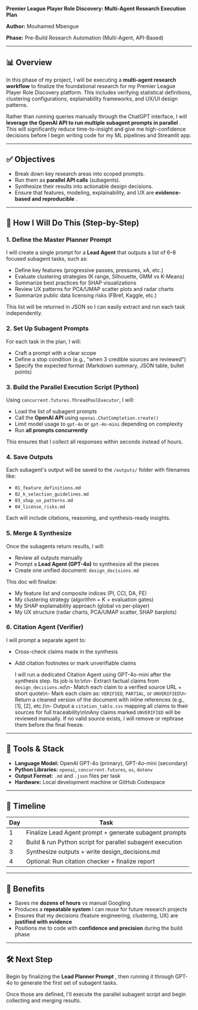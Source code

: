 
**Premier League Player Role Discovery: Multi-Agent Research Execution Plan**

**Author:** Mouhamed Mbengue

**Phase:** Pre-Build Research Automation (Multi-Agent, API-Based)

---

## 📊 Overview

In this phase of my project, I will be executing a **multi-agent research workflow** to finalize the foundational research for my Premier League Player Role Discovery platform. This includes verifying statistical definitions, clustering configurations, explainability frameworks, and UX/UI design patterns.

Rather than running queries manually through the ChatGPT interface, I will  **leverage the OpenAI API to run multiple subagent prompts in parallel** . This will significantly reduce time-to-insight and give me high-confidence decisions before I begin writing code for my ML pipelines and Streamlit app.

---

## ✅ Objectives

* Break down key research areas into scoped prompts.
* Run them as **parallel API calls** (subagents).
* Synthesize their results into actionable design decisions.
* Ensure that features, modeling, explainability, and UX are  **evidence-based and reproducible** .

---

## 🚀 How I Will Do This (Step-by-Step)

### 1. **Define the Master Planner Prompt**

I will create a single prompt for a **Lead Agent** that outputs a list of 6–8 focused subagent tasks, such as:

* Define key features (progressive passes, pressures, xA, etc.)
* Evaluate clustering strategies (K range, Silhouette, GMM vs K-Means)
* Summarize best practices for SHAP visualizations
* Review UX patterns for PCA/UMAP scatter plots and radar charts
* Summarize public data licensing risks (FBref, Kaggle, etc.)

This list will be returned in JSON so I can easily extract and run each task independently.

### 2. **Set Up Subagent Prompts**

For each task in the plan, I will:

* Craft a prompt with a clear scope
* Define a stop condition (e.g., "when 3 credible sources are reviewed")
* Specify the expected format (Markdown summary, JSON table, bullet points)

### 3. **Build the Parallel Execution Script (Python)**

Using `concurrent.futures.ThreadPoolExecutor`, I will:

* Load the list of subagent prompts
* Call the **OpenAI API** using `openai.ChatCompletion.create()`
* Limit model usage to `gpt-4o` or `gpt-4o-mini` depending on complexity
* Run **all prompts concurrently**

This ensures that I collect all responses within seconds instead of hours.

### 4. **Save Outputs**

Each subagent's output will be saved to the `/outputs/` folder with filenames like:

* `01_feature_definitions.md`
* `02_k_selection_guidelines.md`
* `03_shap_ux_patterns.md`
* `04_license_risks.md`

Each will include citations, reasoning, and synthesis-ready insights.

### 5. **Merge & Synthesize**

Once the subagents return results, I will:

* Review all outputs manually
* Prompt a **Lead Agent (GPT-4o)** to synthesize all the pieces
* Create one unified document: `design_decisions.md`

This doc will finalize:

* My feature list and composite indices (PI, CCI, DA, FE)
* My clustering strategy (algorithm + K + evaluation gates)
* My SHAP explainability approach (global vs per-player)
* My UX structure (radar charts, PCA/UMAP scatter, SHAP barplots)

### 6. **Citation Agent (Verifier)**

I will prompt a separate agent to:

* Cross-check claims made in the synthesis
* Add citation footnotes or mark unverifiable claims

  I will run a dedicated Citation Agent using GPT-4o-mini after the synthesis step. Its job is to:\n\n- Extract factual claims from `design_decisions.md`\n- Match each claim to a verified source URL + short quote\n- Mark each claim as: `VERIFIED`, `PARTIAL`, or `UNVERIFIED`\n- Return a cleaned version of the document with inline references (e.g., [1], [2], etc.)\n- Output a `citation_table.csv` mapping all claims to their sources for full traceability\n\nAny claims marked `UNVERIFIED` will be reviewed manually. If no valid source exists, I will remove or rephrase them before the final freeze.

---

## 🚧 Tools & Stack

* **Language Model:** OpenAI GPT-4o (primary), GPT-4o-mini (secondary)
* **Python Libraries:** `openai`, `concurrent.futures`, `os`, `dotenv`
* **Output Format:** `.md` and `.json` files per task
* **Hardware:** Local development machine or GitHub Codespace

---

## 📆 Timeline

| Day | Task                                                      |
| --- | --------------------------------------------------------- |
| 1   | Finalize Lead Agent prompt + generate subagent prompts    |
| 2   | Build & run Python script for parallel subagent execution |
| 3   | Synthesize outputs + write design_decisions.md            |
| 4   | Optional: Run citation checker + finalize report          |

---

## 🚀 Benefits

* Saves me **dozens of hours** vs manual Googling
* Produces a **repeatable system** I can reuse for future research projects
* Ensures that my decisions (feature engineering, clustering, UX) are **justified with evidence**
* Positions me to code with **confidence and precision** during the build phase

---

## 🛠️ Next Step

Begin by finalizing the  **Lead Planner Prompt** , then running it through GPT-4o to generate the first set of subagent tasks.

Once those are defined, I'll execute the parallel subagent script and begin collecting and merging results.
